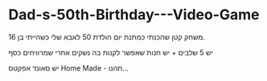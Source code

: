 # Dad-s-50th-Birthday---Video-Game
משחק קטן שהכנתי כמתנת יום הולדת 50 לאבא שלי כשהייתי בן 16.

יש 5 שלבים + יש חנות שאפשר לקנות בה נשקים אחרי שמרוויחים כסף

יש סאונד אפקטס Home Made - תהנו...

